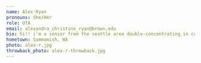 ```yaml
---
name: Alex Ryan
pronouns: She/Her
role: UTA
email: alexandra_christine_ryan@brown.edu
bio: hi!! i'm a senior from the seattle area double-concentrating in computer science and political science (aka the two science majors that require no actual science). in my free time i'm an avid puzzle solver, figure skating enthusiast, and semi-professional anti-car shill (trains >>>). i'm so excited to be your TA this semester :)
hometown: Sammamish, WA
photo: alex-r.jpg
throwback_photo: alex-r-throwback.jpg
---
```

